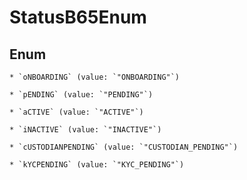 
# StatusB65Enum

## Enum


    * `oNBOARDING` (value: `"ONBOARDING"`)

    * `pENDING` (value: `"PENDING"`)

    * `aCTIVE` (value: `"ACTIVE"`)

    * `iNACTIVE` (value: `"INACTIVE"`)

    * `cUSTODIANPENDING` (value: `"CUSTODIAN_PENDING"`)

    * `kYCPENDING` (value: `"KYC_PENDING"`)



